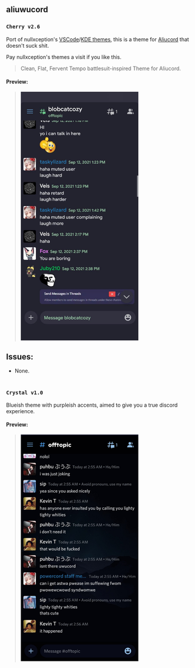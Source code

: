## aliuwucord

### `Cherry v2.6`

Port of nullxception's [VSCode](https://github.com/nullxception/cherry-vscode)/[KDE themes](https://github.com/nullxception/cherry-kde-theme), this is a theme for [Aliucord](https://github.com/aliucord) that doesn't suck shit.

Pay nullxception's themes a visit if you like this.

> Clean, Flat, Fervent Tempo battlesuit-inspired Theme for Aliucord.

#### Preview:
>  <p align="left">
>    <img alt="owo" src="assets/preview.jpg" width="320">
>  </p> 

## Issues:  

- None.

<h1></h1>

### `Crystal v1.0`

Blueish theme with purpleish accents, aimed to give you a true discord experience.

#### Preview:
> <p align="left">
>   <img src="assets/preview-crystal.JPG" width="320">
> </p>

